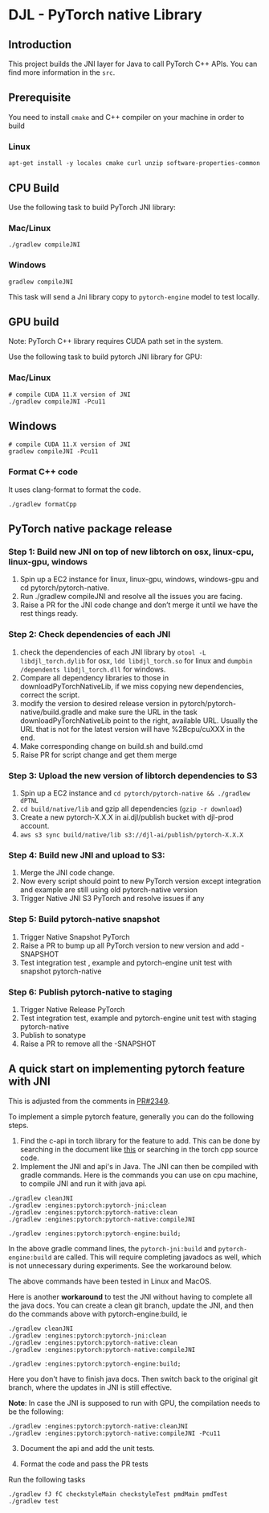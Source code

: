 # DJL - PyTorch native Library

## Introduction
This project builds the JNI layer for Java to call PyTorch C++ APIs.
You can find more information in the `src`.

## Prerequisite
You need to install `cmake` and C++ compiler on your machine in order to build

### Linux

```
apt-get install -y locales cmake curl unzip software-properties-common
```

## CPU Build

Use the following task to build PyTorch JNI library:

### Mac/Linux

```
./gradlew compileJNI
```

### Windows

```
gradlew compileJNI
```

This task will send a Jni library copy to `pytorch-engine` model to test locally.

## GPU build
Note: PyTorch C++ library requires CUDA path set in the system.

Use the following task to build pytorch JNI library for GPU:

### Mac/Linux

```
# compile CUDA 11.X version of JNI
./gradlew compileJNI -Pcu11
```

## Windows

```
# compile CUDA 11.X version of JNI
gradlew compileJNI -Pcu11
```

### Format C++ code
It uses clang-format to format the code.

```
./gradlew formatCpp
```

## PyTorch native package release

### Step 1: Build new JNI on top of new libtorch on osx, linux-cpu, linux-gpu, windows

1. Spin up a EC2 instance for linux, linux-gpu, windows, windows-gpu and cd pytorch/pytorch-native.
2. Run ./gradlew compileJNI and resolve all the issues you are facing.
3. Raise a PR for the JNI code change and don’t merge it until we have the rest things ready.

### Step 2: Check dependencies of each JNI

1. check the dependencies of each JNI library by `otool -L libdjl_torch.dylib` for osx, `ldd libdjl_torch.so` for linux and `dumpbin /dependents libdjl_torch.dll` for windows.
2. Compare all dependency libraries to those in downloadPyTorchNativeLib, if we miss copying new dependencies, correct the script.
3. modify the version to desired release version in pytorch/pytorch-native/build.gradle and make sure the URL in the task downloadPyTorchNativeLib point to the right, available URL. Usually the URL that is not for the latest version will have %2Bcpu/cuXXX in the end.
4. Make corresponding change on build.sh  and build.cmd
5. Raise PR for script change and get them merge

### Step 3: Upload the new version of libtorch dependencies to S3

1. Spin up a EC2 instance and `cd pytorch/pytorch-native && ./gradlew dPTNL`
2. `cd build/native/lib` and gzip all dependencies (`gzip -r download`)
3. Create a new pytorch-X.X.X in ai.djl/publish bucket with djl-prod account.
4. `aws s3 sync build/native/lib s3://djl-ai/publish/pytorch-X.X.X`

### Step 4: Build new JNI and upload to S3: 

1. Merge the JNI code change.
2. Now every script should point to new PyTorch version except integration and example are still using old pytorch-native version
3. Trigger Native JNI S3 PyTorch and resolve issues if any

### Step 5: Build pytorch-native snapshot

1. Trigger Native Snapshot PyTorch
2. Raise a PR to bump up all PyTorch version to new version and add -SNAPSHOT
3. Test integration test , example and pytorch-engine unit test with snapshot pytorch-native

### Step 6: Publish pytorch-native to staging

1. Trigger Native Release PyTorch
2. Test integration test, example and pytorch-engine unit test with staging pytorch-native
3. Publish to sonatype 
4. Raise a PR to remove all the -SNAPSHOT

## A quick start on implementing pytorch feature with JNI
This is adjusted from the comments in [PR#2349](https://github.com/deepjavalibrary/djl/issues/2349#issuecomment-1409003379).

To implement a simple pytorch feature, generally you can do the following steps.
1. Find the c-api in torch library for the feature to add. This can be done by searching in the document like [this](https://pytorch.org/cppdocs/api/function_namespaceat_1a854b1b19549a17f87a69b5f6b1134e22.html?highlight=bmm) or searching in the torch cpp source code.
2. Implement the JNI and api's in Java. The JNI can then be compiled with gradle commands. Here is the commands you can use on cpu machine, to compile JNI and run it with java api.

```
./gradlew cleanJNI
./gradlew :engines:pytorch:pytorch-jni:clean
./gradlew :engines:pytorch:pytorch-native:clean
./gradlew :engines:pytorch:pytorch-native:compileJNI

./gradlew :engines:pytorch:pytorch-engine:build;
```

In the above gradle command lines, the `pytorch-jni:build` and `pytorch-engine:build` are called. This will require completing javadocs as well, which is not unnecessary during experiments. See the workaround below.

The above commands have been tested in Linux and MacOS.

Here is another **workaround** to test the JNI without having to complete all the java docs. You can create a clean git branch, update the JNI, and then do the commands above with pytorch-engine:build, ie

```
./gradlew cleanJNI
./gradlew :engines:pytorch:pytorch-jni:clean
./gradlew :engines:pytorch:pytorch-native:clean
./gradlew :engines:pytorch:pytorch-native:compileJNI

./gradlew :engines:pytorch:pytorch-engine:build;
```

Here you don't have to finish java docs. Then switch back to the original git branch, where the updates in JNI is still effective.

**Note**:
In case the JNI is supposed to run with GPU, the compilation needs to be the following:

```
./gradlew :engines:pytorch:pytorch-native:cleanJNI 
./gradlew :engines:pytorch:pytorch-native:compileJNI -Pcu11
```

3. Document the api and add the unit tests.

4. Format the code and pass the PR tests

Run the following tasks

```
./gradlew fJ fC checkstyleMain checkstyleTest pmdMain pmdTest
./gradlew test
```

